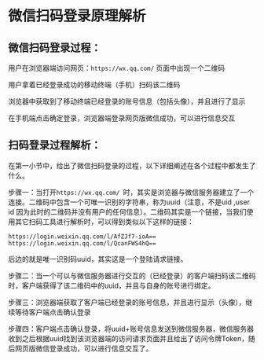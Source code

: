 # 微信扫码登录原理解析

## 微信扫码登录过程：
用户在浏览器端访问网页：`https://wx.qq.com/` 页面中出现一个二维码

用户拿着已经登录成功的移动终端（手机）扫码该二维码

浏览器中获取到了移动终端已经登录的账号信息（包括头像），并且进行了显示

在手机端点击确定登录，浏览器端登录网页版微信成功，可以进行信息交互


## 扫码登录过程解析：
在第一小节中，给出了微信扫码登录的过程，以下详细阐述在各个过程中都发生了什么。

步骤一：当打开`https://wx.qq.com/ `时，其实是浏览器与微信服务器建立了一个连接。二维码中包含一个可唯一识别的字符串，称为uuid（注意，不是uid ,user id 因为此时的二维码并没有用户的任何信息）。二维码其实是一个链接，当我们使用其它扫码工具进行解析时，可以得到类似以下这样的链接：

`https://login.weixin.qq.com/l/AfZJf7-ioA==`
`https://login.weixin.qq.com/l/QcanFWS4hQ== `

后边的就是唯一识别码uuid，其实这是一个登陆请求链接。


步骤二：当一个可以与微信服务器进行交互的（已经登录）的客户端扫码该二维码时，客户端获得了该二维码中的uuid，并且与自身的账号进行绑定。

步骤三：浏览器端获取了客户端已经登录的账号信息，并且进行显示（头像），继续等待客户端点击确认登录

步骤四：客户端点击确认登录，将uuid+账号信息发送到微信服务器，微信服务器收到之后根据uuid找到该浏览器端的访问请求页面并且给出了访问令牌Token，随后网页版微信登录成功，可以进行信息交互了。
